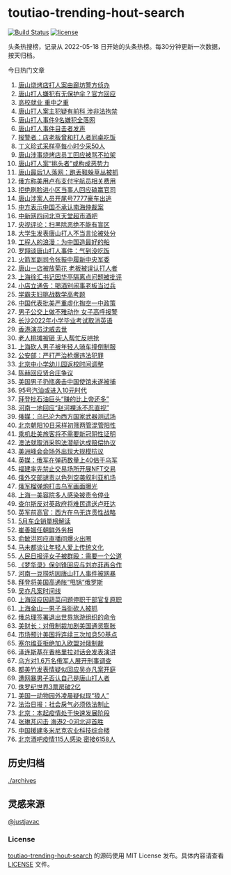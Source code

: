<!--
 * @Author: WangLiShuai
 * @Date: 2022-05-17 14:08:06
 * @LastEditTime: 2022-05-18 14:51:18
 * @FilePath: \hot-search\toutiao-trending-hout-search\README.md
 * @Description:
-->

# toutiao-trending-hout-search

[![Build Status](https://github.com/justjavac/weibo-trending-hot-search/workflows/ci/badge.svg?branch=master)](https://github.com/wlswang/toutiao-trending-hout-search/actions) [![license](https://img.shields.io/github/license/wlswang/toutiao-trending-hout-search)](https://github.com/wlswang/toutiao-trending-hout-search/blob/master/LICENSE)

头条热搜榜，记录从 2022-05-18 日开始的头条热榜。每30分钟更新一次数据，按天归档。

今日热门文章

<!-- BEGIN -->
  <!-- 最后更新时间 Sun Jun 12 2022 07:49:29 GMT+0800 (China Standard Time) -->
  1. [唐山烧烤店打人案由廊坊警方侦办](https://www.toutiao.com/amos_land_page/?category_name=topic_innerflow&event_type=hot_board&log_pb=%7B%22category_name%22%3A%22topic_innerflow%22%2C%22cluster_type%22%3A%222%22%2C%22enter_from%22%3A%22click_category%22%2C%22entrance_hotspot%22%3A%22outside%22%2C%22event_type%22%3A%22hot_board%22%2C%22hot_board_cluster_id%22%3A%227107595395898982413%22%2C%22hot_board_impr_id%22%3A%22202206120013590101310570741A996EFD%22%2C%22jump_page%22%3A%22hot_board_page%22%2C%22location%22%3A%22news_hot_card%22%2C%22page_location%22%3A%22hot_board_page%22%2C%22rank%22%3A%221%22%2C%22source%22%3A%22trending_tab%22%2C%22style_id%22%3A%2240132%22%2C%22title%22%3A%22%E5%94%90%E5%B1%B1%E7%83%A7%E7%83%A4%E5%BA%97%E6%89%93%E4%BA%BA%E6%A1%88%E7%94%B1%E5%BB%8A%E5%9D%8A%E8%AD%A6%E6%96%B9%E4%BE%A6%E5%8A%9E%22%7D&rank=1&style_id=40132&topic_id=7107595395898982413)
1. [唐山打人嫌犯有无保护伞？官方回应](https://www.toutiao.com/amos_land_page/?category_name=topic_innerflow&event_type=hot_board&log_pb=%7B%22category_name%22%3A%22topic_innerflow%22%2C%22cluster_type%22%3A%225%22%2C%22enter_from%22%3A%22click_category%22%2C%22entrance_hotspot%22%3A%22outside%22%2C%22event_type%22%3A%22hot_board%22%2C%22hot_board_cluster_id%22%3A%227107913748861423108%22%2C%22hot_board_impr_id%22%3A%22202206120013590101310570741A996EFD%22%2C%22jump_page%22%3A%22hot_board_page%22%2C%22location%22%3A%22news_hot_card%22%2C%22page_location%22%3A%22hot_board_page%22%2C%22rank%22%3A%224%22%2C%22source%22%3A%22trending_tab%22%2C%22style_id%22%3A%2240132%22%2C%22title%22%3A%22%E5%94%90%E5%B1%B1%E6%89%93%E4%BA%BA%E5%AB%8C%E7%8A%AF%E6%9C%89%E6%97%A0%E4%BF%9D%E6%8A%A4%E4%BC%9E%EF%BC%9F%E5%AE%98%E6%96%B9%E5%9B%9E%E5%BA%94%22%7D&rank=4&style_id=40132&topic_id=7107913748861423108)
1. [高校就业 重中之重](https://www.toutiao.com/amos_land_page/?category_name=topic_innerflow&event_type=hot_board&log_pb=%7B%22category_name%22%3A%22topic_innerflow%22%2C%22cluster_type%22%3A%222%22%2C%22enter_from%22%3A%22click_category%22%2C%22entrance_hotspot%22%3A%22outside%22%2C%22event_type%22%3A%22hot_board%22%2C%22hot_board_cluster_id%22%3A%227107582684167143462%22%2C%22hot_board_impr_id%22%3A%22202206120013590101310570741A996EFD%22%2C%22jump_page%22%3A%22hot_board_page%22%2C%22location%22%3A%22news_hot_card%22%2C%22page_location%22%3A%22hot_board_page%22%2C%22rank%22%3A%223%22%2C%22source%22%3A%22trending_tab%22%2C%22style_id%22%3A%2240132%22%2C%22title%22%3A%22%E9%AB%98%E6%A0%A1%E5%B0%B1%E4%B8%9A+%E9%87%8D%E4%B8%AD%E4%B9%8B%E9%87%8D%22%7D&rank=3&style_id=40132&topic_id=7107582684167143462)
1. [唐山打人案主犯疑有前科 涉非法拘禁](https://www.toutiao.com/amos_land_page/?category_name=topic_innerflow&event_type=hot_board&log_pb=%7B%22category_name%22%3A%22topic_innerflow%22%2C%22cluster_type%22%3A%225%22%2C%22enter_from%22%3A%22click_category%22%2C%22entrance_hotspot%22%3A%22outside%22%2C%22event_type%22%3A%22hot_board%22%2C%22hot_board_cluster_id%22%3A%227107937174141537796%22%2C%22hot_board_impr_id%22%3A%22202206120013590101310570741A996EFD%22%2C%22jump_page%22%3A%22hot_board_page%22%2C%22location%22%3A%22news_hot_card%22%2C%22page_location%22%3A%22hot_board_page%22%2C%22rank%22%3A%225%22%2C%22source%22%3A%22trending_tab%22%2C%22style_id%22%3A%2240132%22%2C%22title%22%3A%22%E5%94%90%E5%B1%B1%E6%89%93%E4%BA%BA%E6%A1%88%E4%B8%BB%E7%8A%AF%E7%96%91%E6%9C%89%E5%89%8D%E7%A7%91+%E6%B6%89%E9%9D%9E%E6%B3%95%E6%8B%98%E7%A6%81%22%7D&rank=5&style_id=40132&topic_id=7107937174141537796)
1. [唐山打人事件9名嫌犯全落网](https://www.toutiao.com/amos_land_page/?category_name=topic_innerflow&event_type=hot_board&log_pb=%7B%22category_name%22%3A%22topic_innerflow%22%2C%22cluster_type%22%3A%222%22%2C%22enter_from%22%3A%22click_category%22%2C%22entrance_hotspot%22%3A%22outside%22%2C%22event_type%22%3A%22hot_board%22%2C%22hot_board_cluster_id%22%3A%227107806229249916959%22%2C%22hot_board_impr_id%22%3A%22202206120013590101310570741A996EFD%22%2C%22jump_page%22%3A%22hot_board_page%22%2C%22location%22%3A%22news_hot_card%22%2C%22page_location%22%3A%22hot_board_page%22%2C%22rank%22%3A%222%22%2C%22source%22%3A%22trending_tab%22%2C%22style_id%22%3A%2240132%22%2C%22title%22%3A%22%E5%94%90%E5%B1%B1%E6%89%93%E4%BA%BA%E4%BA%8B%E4%BB%B69%E5%90%8D%E5%AB%8C%E7%8A%AF%E5%85%A8%E8%90%BD%E7%BD%91%22%7D&rank=2&style_id=40132&topic_id=7107806229249916959)
1. [唐山打人事件目击者发声](https://www.toutiao.com/amos_land_page/?category_name=topic_innerflow&event_type=hot_board&log_pb=%7B%22category_name%22%3A%22topic_innerflow%22%2C%22cluster_type%22%3A%225%22%2C%22enter_from%22%3A%22click_category%22%2C%22entrance_hotspot%22%3A%22outside%22%2C%22event_type%22%3A%22hot_board%22%2C%22hot_board_cluster_id%22%3A%227107863643810696735%22%2C%22hot_board_impr_id%22%3A%22202206120013590101310570741A996EFD%22%2C%22jump_page%22%3A%22hot_board_page%22%2C%22location%22%3A%22news_hot_card%22%2C%22page_location%22%3A%22hot_board_page%22%2C%22rank%22%3A%2210%22%2C%22source%22%3A%22trending_tab%22%2C%22style_id%22%3A%2240132%22%2C%22title%22%3A%22%E5%94%90%E5%B1%B1%E6%89%93%E4%BA%BA%E4%BA%8B%E4%BB%B6%E7%9B%AE%E5%87%BB%E8%80%85%E5%8F%91%E5%A3%B0%22%7D&rank=10&style_id=40132&topic_id=7107863643810696735)
1. [报警者：店老板曾和打人者同桌吃饭](https://www.toutiao.com/amos_land_page/?category_name=topic_innerflow&event_type=hot_board&log_pb=%7B%22category_name%22%3A%22topic_innerflow%22%2C%22cluster_type%22%3A%225%22%2C%22enter_from%22%3A%22click_category%22%2C%22entrance_hotspot%22%3A%22outside%22%2C%22event_type%22%3A%22hot_board%22%2C%22hot_board_cluster_id%22%3A%227107943842149568003%22%2C%22hot_board_impr_id%22%3A%22202206120013590101310570741A996EFD%22%2C%22jump_page%22%3A%22hot_board_page%22%2C%22location%22%3A%22news_hot_card%22%2C%22page_location%22%3A%22hot_board_page%22%2C%22rank%22%3A%229%22%2C%22source%22%3A%22trending_tab%22%2C%22style_id%22%3A%2240132%22%2C%22title%22%3A%22%E6%8A%A5%E8%AD%A6%E8%80%85%EF%BC%9A%E5%BA%97%E8%80%81%E6%9D%BF%E6%9B%BE%E5%92%8C%E6%89%93%E4%BA%BA%E8%80%85%E5%90%8C%E6%A1%8C%E5%90%83%E9%A5%AD%22%7D&rank=9&style_id=40132&topic_id=7107943842149568003)
1. [丁义珍式采样亭每小时少采50人](https://www.toutiao.com/amos_land_page/?category_name=topic_innerflow&event_type=hot_board&log_pb=%7B%22category_name%22%3A%22topic_innerflow%22%2C%22cluster_type%22%3A%221%22%2C%22enter_from%22%3A%22click_category%22%2C%22entrance_hotspot%22%3A%22outside%22%2C%22event_type%22%3A%22hot_board%22%2C%22hot_board_cluster_id%22%3A%227107818649691357224%22%2C%22hot_board_impr_id%22%3A%22202206120013590101310570741A996EFD%22%2C%22jump_page%22%3A%22hot_board_page%22%2C%22location%22%3A%22news_hot_card%22%2C%22page_location%22%3A%22hot_board_page%22%2C%22rank%22%3A%2229%22%2C%22source%22%3A%22trending_tab%22%2C%22style_id%22%3A%2240132%22%2C%22title%22%3A%22%E4%B8%81%E4%B9%89%E7%8F%8D%E5%BC%8F%E9%87%87%E6%A0%B7%E4%BA%AD%E6%AF%8F%E5%B0%8F%E6%97%B6%E5%B0%91%E9%87%8750%E4%BA%BA%22%7D&rank=29&style_id=40132&topic_id=7107818649691357224)
1. [唐山涉事烧烤店员工回应被骂不拉架](https://www.toutiao.com/amos_land_page/?category_name=topic_innerflow&event_type=hot_board&log_pb=%7B%22category_name%22%3A%22topic_innerflow%22%2C%22cluster_type%22%3A%222%22%2C%22enter_from%22%3A%22click_category%22%2C%22entrance_hotspot%22%3A%22outside%22%2C%22event_type%22%3A%22hot_board%22%2C%22hot_board_cluster_id%22%3A%227107575367346913317%22%2C%22hot_board_impr_id%22%3A%22202206120013590101310570741A996EFD%22%2C%22jump_page%22%3A%22hot_board_page%22%2C%22location%22%3A%22news_hot_card%22%2C%22page_location%22%3A%22hot_board_page%22%2C%22rank%22%3A%2211%22%2C%22source%22%3A%22trending_tab%22%2C%22style_id%22%3A%2240132%22%2C%22title%22%3A%22%E5%94%90%E5%B1%B1%E6%B6%89%E4%BA%8B%E7%83%A7%E7%83%A4%E5%BA%97%E5%91%98%E5%B7%A5%E5%9B%9E%E5%BA%94%E8%A2%AB%E9%AA%82%E4%B8%8D%E6%8B%89%E6%9E%B6%22%7D&rank=11&style_id=40132&topic_id=7107575367346913317)
1. [唐山打人案“挑头者”或构成恶势力](https://www.toutiao.com/amos_land_page/?category_name=topic_innerflow&event_type=hot_board&log_pb=%7B%22category_name%22%3A%22topic_innerflow%22%2C%22cluster_type%22%3A%221%22%2C%22enter_from%22%3A%22click_category%22%2C%22entrance_hotspot%22%3A%22outside%22%2C%22event_type%22%3A%22hot_board%22%2C%22hot_board_cluster_id%22%3A%227107746967702224932%22%2C%22hot_board_impr_id%22%3A%22202206120013590101310570741A996EFD%22%2C%22jump_page%22%3A%22hot_board_page%22%2C%22location%22%3A%22news_hot_card%22%2C%22page_location%22%3A%22hot_board_page%22%2C%22rank%22%3A%226%22%2C%22source%22%3A%22trending_tab%22%2C%22style_id%22%3A%2240132%22%2C%22title%22%3A%22%E5%94%90%E5%B1%B1%E6%89%93%E4%BA%BA%E6%A1%88%E2%80%9C%E6%8C%91%E5%A4%B4%E8%80%85%E2%80%9D%E6%88%96%E6%9E%84%E6%88%90%E6%81%B6%E5%8A%BF%E5%8A%9B%22%7D&rank=6&style_id=40132&topic_id=7107746967702224932)
1. [唐山最后1人落网：跑丢鞋躲草丛被抓](https://www.toutiao.com/amos_land_page/?category_name=topic_innerflow&event_type=hot_board&log_pb=%7B%22category_name%22%3A%22topic_innerflow%22%2C%22cluster_type%22%3A%225%22%2C%22enter_from%22%3A%22click_category%22%2C%22entrance_hotspot%22%3A%22outside%22%2C%22event_type%22%3A%22hot_board%22%2C%22hot_board_cluster_id%22%3A%227107838413503467046%22%2C%22hot_board_impr_id%22%3A%22202206120013590101310570741A996EFD%22%2C%22jump_page%22%3A%22hot_board_page%22%2C%22location%22%3A%22news_hot_card%22%2C%22page_location%22%3A%22hot_board_page%22%2C%22rank%22%3A%227%22%2C%22source%22%3A%22trending_tab%22%2C%22style_id%22%3A%2240132%22%2C%22title%22%3A%22%E5%94%90%E5%B1%B1%E6%9C%80%E5%90%8E1%E4%BA%BA%E8%90%BD%E7%BD%91%EF%BC%9A%E8%B7%91%E4%B8%A2%E9%9E%8B%E8%BA%B2%E8%8D%89%E4%B8%9B%E8%A2%AB%E6%8A%93%22%7D&rank=7&style_id=40132&topic_id=7107838413503467046)
1. [俄方称美用卢布支付宇航员相关费用](https://www.toutiao.com/amos_land_page/?category_name=topic_innerflow&event_type=hot_board&log_pb=%7B%22category_name%22%3A%22topic_innerflow%22%2C%22cluster_type%22%3A%226%22%2C%22enter_from%22%3A%22click_category%22%2C%22entrance_hotspot%22%3A%22outside%22%2C%22event_type%22%3A%22hot_board%22%2C%22hot_board_cluster_id%22%3A%227107913292001050658%22%2C%22hot_board_impr_id%22%3A%22202206120013590101310570741A996EFD%22%2C%22jump_page%22%3A%22hot_board_page%22%2C%22location%22%3A%22news_hot_card%22%2C%22page_location%22%3A%22hot_board_page%22%2C%22rank%22%3A%2227%22%2C%22source%22%3A%22trending_tab%22%2C%22style_id%22%3A%2240132%22%2C%22title%22%3A%22%E4%BF%84%E6%96%B9%E7%A7%B0%E7%BE%8E%E7%94%A8%E5%8D%A2%E5%B8%83%E6%94%AF%E4%BB%98%E5%AE%87%E8%88%AA%E5%91%98%E7%9B%B8%E5%85%B3%E8%B4%B9%E7%94%A8%22%7D&rank=27&style_id=40132&topic_id=7107913292001050658)
1. [拒绝刷脸进小区当事人回应磕赢官司](https://www.toutiao.com/amos_land_page/?category_name=topic_innerflow&event_type=hot_board&log_pb=%7B%22category_name%22%3A%22topic_innerflow%22%2C%22cluster_type%22%3A%221%22%2C%22enter_from%22%3A%22click_category%22%2C%22entrance_hotspot%22%3A%22outside%22%2C%22event_type%22%3A%22hot_board%22%2C%22hot_board_cluster_id%22%3A%227107161416993341475%22%2C%22hot_board_impr_id%22%3A%22202206120013590101310570741A996EFD%22%2C%22jump_page%22%3A%22hot_board_page%22%2C%22location%22%3A%22news_hot_card%22%2C%22page_location%22%3A%22hot_board_page%22%2C%22rank%22%3A%2223%22%2C%22source%22%3A%22trending_tab%22%2C%22style_id%22%3A%2240132%22%2C%22title%22%3A%22%E6%8B%92%E7%BB%9D%E5%88%B7%E8%84%B8%E8%BF%9B%E5%B0%8F%E5%8C%BA%E5%BD%93%E4%BA%8B%E4%BA%BA%E5%9B%9E%E5%BA%94%E7%A3%95%E8%B5%A2%E5%AE%98%E5%8F%B8%22%7D&rank=23&style_id=40132&topic_id=7107161416993341475)
1. [唐山涉案人员开尾号7777豪车出逃](https://www.toutiao.com/amos_land_page/?category_name=topic_innerflow&event_type=hot_board&log_pb=%7B%22category_name%22%3A%22topic_innerflow%22%2C%22cluster_type%22%3A%222%22%2C%22enter_from%22%3A%22click_category%22%2C%22entrance_hotspot%22%3A%22outside%22%2C%22event_type%22%3A%22hot_board%22%2C%22hot_board_cluster_id%22%3A%227107751074890530848%22%2C%22hot_board_impr_id%22%3A%22202206120013590101310570741A996EFD%22%2C%22jump_page%22%3A%22hot_board_page%22%2C%22location%22%3A%22news_hot_card%22%2C%22page_location%22%3A%22hot_board_page%22%2C%22rank%22%3A%2214%22%2C%22source%22%3A%22trending_tab%22%2C%22style_id%22%3A%2240132%22%2C%22title%22%3A%22%E5%94%90%E5%B1%B1%E6%B6%89%E6%A1%88%E4%BA%BA%E5%91%98%E5%BC%80%E5%B0%BE%E5%8F%B77777%E8%B1%AA%E8%BD%A6%E5%87%BA%E9%80%83%22%7D&rank=14&style_id=40132&topic_id=7107751074890530848)
1. [中方表示中国不承认南海仲裁案](https://www.toutiao.com/amos_land_page/?category_name=topic_innerflow&event_type=hot_board&log_pb=%7B%22category_name%22%3A%22topic_innerflow%22%2C%22cluster_type%22%3A%220%22%2C%22enter_from%22%3A%22click_category%22%2C%22entrance_hotspot%22%3A%22outside%22%2C%22event_type%22%3A%22hot_board%22%2C%22hot_board_cluster_id%22%3A%227107800525222969381%22%2C%22hot_board_impr_id%22%3A%22202206120013590101310570741A996EFD%22%2C%22jump_page%22%3A%22hot_board_page%22%2C%22location%22%3A%22news_hot_card%22%2C%22page_location%22%3A%22hot_board_page%22%2C%22rank%22%3A%2216%22%2C%22source%22%3A%22trending_tab%22%2C%22style_id%22%3A%2240132%22%2C%22title%22%3A%22%E4%B8%AD%E6%96%B9%E8%A1%A8%E7%A4%BA%E4%B8%AD%E5%9B%BD%E4%B8%8D%E6%89%BF%E8%AE%A4%E5%8D%97%E6%B5%B7%E4%BB%B2%E8%A3%81%E6%A1%88%22%7D&rank=16&style_id=40132&topic_id=7107800525222969381)
1. [中新网四问北京天堂超市酒吧](https://www.toutiao.com/amos_land_page/?category_name=topic_innerflow&event_type=hot_board&log_pb=%7B%22category_name%22%3A%22topic_innerflow%22%2C%22cluster_type%22%3A%2210%22%2C%22enter_from%22%3A%22click_category%22%2C%22entrance_hotspot%22%3A%22outside%22%2C%22event_type%22%3A%22hot_board%22%2C%22hot_board_cluster_id%22%3A%227107922547793989152%22%2C%22hot_board_impr_id%22%3A%22202206120013590101310570741A996EFD%22%2C%22jump_page%22%3A%22hot_board_page%22%2C%22location%22%3A%22news_hot_card%22%2C%22page_location%22%3A%22hot_board_page%22%2C%22rank%22%3A%2231%22%2C%22source%22%3A%22trending_tab%22%2C%22style_id%22%3A%2240132%22%2C%22title%22%3A%22%E4%B8%AD%E6%96%B0%E7%BD%91%E5%9B%9B%E9%97%AE%E5%8C%97%E4%BA%AC%E5%A4%A9%E5%A0%82%E8%B6%85%E5%B8%82%E9%85%92%E5%90%A7%22%7D&rank=31&style_id=40132&topic_id=7107922547793989152)
1. [央视评论：扫黑除恶绝不能有盲区](https://www.toutiao.com/amos_land_page/?category_name=topic_innerflow&event_type=hot_board&log_pb=%7B%22category_name%22%3A%22topic_innerflow%22%2C%22cluster_type%22%3A%228%22%2C%22enter_from%22%3A%22click_category%22%2C%22entrance_hotspot%22%3A%22outside%22%2C%22event_type%22%3A%22hot_board%22%2C%22hot_board_cluster_id%22%3A%227107675349017690144%22%2C%22hot_board_impr_id%22%3A%22202206120013590101310570741A996EFD%22%2C%22jump_page%22%3A%22hot_board_page%22%2C%22location%22%3A%22news_hot_card%22%2C%22page_location%22%3A%22hot_board_page%22%2C%22rank%22%3A%2213%22%2C%22source%22%3A%22trending_tab%22%2C%22style_id%22%3A%2240132%22%2C%22title%22%3A%22%E5%A4%AE%E8%A7%86%E8%AF%84%E8%AE%BA%EF%BC%9A%E6%89%AB%E9%BB%91%E9%99%A4%E6%81%B6%E7%BB%9D%E4%B8%8D%E8%83%BD%E6%9C%89%E7%9B%B2%E5%8C%BA%22%7D&rank=13&style_id=40132&topic_id=7107675349017690144)
1. [大学生发表唐山打人不当言论被处分](https://www.toutiao.com/amos_land_page/?category_name=topic_innerflow&event_type=hot_board&log_pb=%7B%22category_name%22%3A%22topic_innerflow%22%2C%22cluster_type%22%3A%225%22%2C%22enter_from%22%3A%22click_category%22%2C%22entrance_hotspot%22%3A%22outside%22%2C%22event_type%22%3A%22hot_board%22%2C%22hot_board_cluster_id%22%3A%227107916798128819723%22%2C%22hot_board_impr_id%22%3A%22202206120013590101310570741A996EFD%22%2C%22jump_page%22%3A%22hot_board_page%22%2C%22location%22%3A%22news_hot_card%22%2C%22page_location%22%3A%22hot_board_page%22%2C%22rank%22%3A%2218%22%2C%22source%22%3A%22trending_tab%22%2C%22style_id%22%3A%2240132%22%2C%22title%22%3A%22%E5%A4%A7%E5%AD%A6%E7%94%9F%E5%8F%91%E8%A1%A8%E5%94%90%E5%B1%B1%E6%89%93%E4%BA%BA%E4%B8%8D%E5%BD%93%E8%A8%80%E8%AE%BA%E8%A2%AB%E5%A4%84%E5%88%86%22%7D&rank=18&style_id=40132&topic_id=7107916798128819723)
1. [工程人的浪漫：为中国造最好的船](https://www.toutiao.com/amos_land_page/?category_name=topic_innerflow&event_type=hot_board&log_pb=%7B%22category_name%22%3A%22topic_innerflow%22%2C%22cluster_type%22%3A%221%22%2C%22enter_from%22%3A%22click_category%22%2C%22entrance_hotspot%22%3A%22outside%22%2C%22event_type%22%3A%22hot_board%22%2C%22hot_board_cluster_id%22%3A%227107464654430945283%22%2C%22hot_board_impr_id%22%3A%22202206120013590101310570741A996EFD%22%2C%22jump_page%22%3A%22hot_board_page%22%2C%22location%22%3A%22news_hot_card%22%2C%22page_location%22%3A%22hot_board_page%22%2C%22rank%22%3A%2233%22%2C%22source%22%3A%22trending_tab%22%2C%22style_id%22%3A%2240132%22%2C%22title%22%3A%22%E5%B7%A5%E7%A8%8B%E4%BA%BA%E7%9A%84%E6%B5%AA%E6%BC%AB%EF%BC%9A%E4%B8%BA%E4%B8%AD%E5%9B%BD%E9%80%A0%E6%9C%80%E5%A5%BD%E7%9A%84%E8%88%B9%22%7D&rank=33&style_id=40132&topic_id=7107464654430945283)
1. [罗翔谈唐山打人事件：气到没吃饭](https://www.toutiao.com/amos_land_page/?category_name=topic_innerflow&event_type=hot_board&log_pb=%7B%22category_name%22%3A%22topic_innerflow%22%2C%22cluster_type%22%3A%222%22%2C%22enter_from%22%3A%22click_category%22%2C%22entrance_hotspot%22%3A%22outside%22%2C%22event_type%22%3A%22hot_board%22%2C%22hot_board_cluster_id%22%3A%227107857051241414663%22%2C%22hot_board_impr_id%22%3A%22202206120013590101310570741A996EFD%22%2C%22jump_page%22%3A%22hot_board_page%22%2C%22location%22%3A%22news_hot_card%22%2C%22page_location%22%3A%22hot_board_page%22%2C%22rank%22%3A%2215%22%2C%22source%22%3A%22trending_tab%22%2C%22style_id%22%3A%2240132%22%2C%22title%22%3A%22%E7%BD%97%E7%BF%94%E8%B0%88%E5%94%90%E5%B1%B1%E6%89%93%E4%BA%BA%E4%BA%8B%E4%BB%B6%EF%BC%9A%E6%B0%94%E5%88%B0%E6%B2%A1%E5%90%83%E9%A5%AD%22%7D&rank=15&style_id=40132&topic_id=7107857051241414663)
1. [火箭军副司令张振中履新中央军委](https://www.toutiao.com/amos_land_page/?category_name=topic_innerflow&event_type=hot_board&log_pb=%7B%22category_name%22%3A%22topic_innerflow%22%2C%22cluster_type%22%3A%227%22%2C%22enter_from%22%3A%22click_category%22%2C%22entrance_hotspot%22%3A%22outside%22%2C%22event_type%22%3A%22hot_board%22%2C%22hot_board_cluster_id%22%3A%227107552050807832612%22%2C%22hot_board_impr_id%22%3A%22202206120013590101310570741A996EFD%22%2C%22jump_page%22%3A%22hot_board_page%22%2C%22location%22%3A%22news_hot_card%22%2C%22page_location%22%3A%22hot_board_page%22%2C%22rank%22%3A%2224%22%2C%22source%22%3A%22trending_tab%22%2C%22style_id%22%3A%2240132%22%2C%22title%22%3A%22%E7%81%AB%E7%AE%AD%E5%86%9B%E5%89%AF%E5%8F%B8%E4%BB%A4%E5%BC%A0%E6%8C%AF%E4%B8%AD%E5%B1%A5%E6%96%B0%E4%B8%AD%E5%A4%AE%E5%86%9B%E5%A7%94%22%7D&rank=24&style_id=40132&topic_id=7107552050807832612)
1. [唐山一店被放菊花 老板被误认打人者](https://www.toutiao.com/amos_land_page/?category_name=topic_innerflow&event_type=hot_board&log_pb=%7B%22category_name%22%3A%22topic_innerflow%22%2C%22cluster_type%22%3A%228%22%2C%22enter_from%22%3A%22click_category%22%2C%22entrance_hotspot%22%3A%22outside%22%2C%22event_type%22%3A%22hot_board%22%2C%22hot_board_cluster_id%22%3A%227107888573076439044%22%2C%22hot_board_impr_id%22%3A%22202206120013590101310570741A996EFD%22%2C%22jump_page%22%3A%22hot_board_page%22%2C%22location%22%3A%22news_hot_card%22%2C%22page_location%22%3A%22hot_board_page%22%2C%22rank%22%3A%2222%22%2C%22source%22%3A%22trending_tab%22%2C%22style_id%22%3A%2240132%22%2C%22title%22%3A%22%E5%94%90%E5%B1%B1%E4%B8%80%E5%BA%97%E8%A2%AB%E6%94%BE%E8%8F%8A%E8%8A%B1+%E8%80%81%E6%9D%BF%E8%A2%AB%E8%AF%AF%E8%AE%A4%E6%89%93%E4%BA%BA%E8%80%85%22%7D&rank=22&style_id=40132&topic_id=7107888573076439044)
1. [上海徐汇书记因华亭隔离点问题被批评](https://www.toutiao.com/amos_land_page/?category_name=topic_innerflow&event_type=hot_board&log_pb=%7B%22category_name%22%3A%22topic_innerflow%22%2C%22cluster_type%22%3A%222%22%2C%22enter_from%22%3A%22click_category%22%2C%22entrance_hotspot%22%3A%22outside%22%2C%22event_type%22%3A%22hot_board%22%2C%22hot_board_cluster_id%22%3A%227107920901332533260%22%2C%22hot_board_impr_id%22%3A%22202206120013590101310570741A996EFD%22%2C%22jump_page%22%3A%22hot_board_page%22%2C%22location%22%3A%22news_hot_card%22%2C%22page_location%22%3A%22hot_board_page%22%2C%22rank%22%3A%2228%22%2C%22source%22%3A%22trending_tab%22%2C%22style_id%22%3A%2240132%22%2C%22title%22%3A%22%E4%B8%8A%E6%B5%B7%E5%BE%90%E6%B1%87%E4%B9%A6%E8%AE%B0%E5%9B%A0%E5%8D%8E%E4%BA%AD%E9%9A%94%E7%A6%BB%E7%82%B9%E9%97%AE%E9%A2%98%E8%A2%AB%E6%89%B9%E8%AF%84%22%7D&rank=28&style_id=40132&topic_id=7107920901332533260)
1. [小店立通告：喝酒别闹事老板当过兵](https://www.toutiao.com/amos_land_page/?category_name=topic_innerflow&event_type=hot_board&log_pb=%7B%22category_name%22%3A%22topic_innerflow%22%2C%22cluster_type%22%3A%220%22%2C%22enter_from%22%3A%22click_category%22%2C%22entrance_hotspot%22%3A%22outside%22%2C%22event_type%22%3A%22hot_board%22%2C%22hot_board_cluster_id%22%3A%227107889857514438692%22%2C%22hot_board_impr_id%22%3A%22202206120013590101310570741A996EFD%22%2C%22jump_page%22%3A%22hot_board_page%22%2C%22location%22%3A%22news_hot_card%22%2C%22page_location%22%3A%22hot_board_page%22%2C%22rank%22%3A%2236%22%2C%22source%22%3A%22trending_tab%22%2C%22style_id%22%3A%2240132%22%2C%22title%22%3A%22%E5%B0%8F%E5%BA%97%E7%AB%8B%E9%80%9A%E5%91%8A%EF%BC%9A%E5%96%9D%E9%85%92%E5%88%AB%E9%97%B9%E4%BA%8B%E8%80%81%E6%9D%BF%E5%BD%93%E8%BF%87%E5%85%B5%22%7D&rank=36&style_id=40132&topic_id=7107889857514438692)
1. [学霸夫妇挑战数学高考题](https://www.toutiao.com/amos_land_page/?category_name=topic_innerflow&event_type=hot_board&log_pb=%7B%22category_name%22%3A%22topic_innerflow%22%2C%22cluster_type%22%3A%229%22%2C%22enter_from%22%3A%22click_category%22%2C%22entrance_hotspot%22%3A%22outside%22%2C%22event_type%22%3A%22hot_board%22%2C%22hot_board_cluster_id%22%3A%227107612822263037990%22%2C%22hot_board_impr_id%22%3A%22202206120013590101310570741A996EFD%22%2C%22jump_page%22%3A%22hot_board_page%22%2C%22location%22%3A%22news_hot_card%22%2C%22page_location%22%3A%22hot_board_page%22%2C%22rank%22%3A%2225%22%2C%22source%22%3A%22trending_tab%22%2C%22style_id%22%3A%2240132%22%2C%22title%22%3A%22%E5%AD%A6%E9%9C%B8%E5%A4%AB%E5%A6%87%E6%8C%91%E6%88%98%E6%95%B0%E5%AD%A6%E9%AB%98%E8%80%83%E9%A2%98%22%7D&rank=25&style_id=40132&topic_id=7107612822263037990)
1. [中国代表批美严重虚化掏空一中政策](https://www.toutiao.com/amos_land_page/?category_name=topic_innerflow&event_type=hot_board&log_pb=%7B%22category_name%22%3A%22topic_innerflow%22%2C%22cluster_type%22%3A%226%22%2C%22enter_from%22%3A%22click_category%22%2C%22entrance_hotspot%22%3A%22outside%22%2C%22event_type%22%3A%22hot_board%22%2C%22hot_board_cluster_id%22%3A%227107870474339614731%22%2C%22hot_board_impr_id%22%3A%222022061207372201013305415118A39AE0%22%2C%22jump_page%22%3A%22hot_board_page%22%2C%22location%22%3A%22news_hot_card%22%2C%22page_location%22%3A%22hot_board_page%22%2C%22rank%22%3A%2227%22%2C%22source%22%3A%22trending_tab%22%2C%22style_id%22%3A%2240132%22%2C%22title%22%3A%22%E4%B8%AD%E5%9B%BD%E4%BB%A3%E8%A1%A8%E6%89%B9%E7%BE%8E%E4%B8%A5%E9%87%8D%E8%99%9A%E5%8C%96%E6%8E%8F%E7%A9%BA%E4%B8%80%E4%B8%AD%E6%94%BF%E7%AD%96%22%7D&rank=27&style_id=40132&topic_id=7107870474339614731)
1. [男子公交上做不雅动作 女子高呼报警](https://www.toutiao.com/amos_land_page/?category_name=topic_innerflow&event_type=hot_board&log_pb=%7B%22category_name%22%3A%22topic_innerflow%22%2C%22cluster_type%22%3A%220%22%2C%22enter_from%22%3A%22click_category%22%2C%22entrance_hotspot%22%3A%22outside%22%2C%22event_type%22%3A%22hot_board%22%2C%22hot_board_cluster_id%22%3A%227107822251302453284%22%2C%22hot_board_impr_id%22%3A%22202206120013590101310570741A996EFD%22%2C%22jump_page%22%3A%22hot_board_page%22%2C%22location%22%3A%22news_hot_card%22%2C%22page_location%22%3A%22hot_board_page%22%2C%22rank%22%3A%2242%22%2C%22source%22%3A%22trending_tab%22%2C%22style_id%22%3A%2240132%22%2C%22title%22%3A%22%E7%94%B7%E5%AD%90%E5%85%AC%E4%BA%A4%E4%B8%8A%E5%81%9A%E4%B8%8D%E9%9B%85%E5%8A%A8%E4%BD%9C+%E5%A5%B3%E5%AD%90%E9%AB%98%E5%91%BC%E6%8A%A5%E8%AD%A6%22%7D&rank=42&style_id=40132&topic_id=7107822251302453284)
1. [长沙2022年小学毕业考试取消英语](https://www.toutiao.com/amos_land_page/?category_name=topic_innerflow&event_type=hot_board&log_pb=%7B%22category_name%22%3A%22topic_innerflow%22%2C%22cluster_type%22%3A%226%22%2C%22enter_from%22%3A%22click_category%22%2C%22entrance_hotspot%22%3A%22outside%22%2C%22event_type%22%3A%22hot_board%22%2C%22hot_board_cluster_id%22%3A%227107604897733820456%22%2C%22hot_board_impr_id%22%3A%22202206120013590101310570741A996EFD%22%2C%22jump_page%22%3A%22hot_board_page%22%2C%22location%22%3A%22news_hot_card%22%2C%22page_location%22%3A%22hot_board_page%22%2C%22rank%22%3A%2243%22%2C%22source%22%3A%22trending_tab%22%2C%22style_id%22%3A%2240132%22%2C%22title%22%3A%22%E9%95%BF%E6%B2%992022%E5%B9%B4%E5%B0%8F%E5%AD%A6%E6%AF%95%E4%B8%9A%E8%80%83%E8%AF%95%E5%8F%96%E6%B6%88%E8%8B%B1%E8%AF%AD%22%7D&rank=43&style_id=40132&topic_id=7107604897733820456)
1. [香港演员沈威去世](https://www.toutiao.com/amos_land_page/?category_name=topic_innerflow&event_type=hot_board&log_pb=%7B%22category_name%22%3A%22topic_innerflow%22%2C%22cluster_type%22%3A%228%22%2C%22enter_from%22%3A%22click_category%22%2C%22entrance_hotspot%22%3A%22outside%22%2C%22event_type%22%3A%22hot_board%22%2C%22hot_board_cluster_id%22%3A%227107845000745975840%22%2C%22hot_board_impr_id%22%3A%22202206120013590101310570741A996EFD%22%2C%22jump_page%22%3A%22hot_board_page%22%2C%22location%22%3A%22news_hot_card%22%2C%22page_location%22%3A%22hot_board_page%22%2C%22rank%22%3A%2237%22%2C%22source%22%3A%22trending_tab%22%2C%22style_id%22%3A%2240132%22%2C%22title%22%3A%22%E9%A6%99%E6%B8%AF%E6%BC%94%E5%91%98%E6%B2%88%E5%A8%81%E5%8E%BB%E4%B8%96%22%7D&rank=37&style_id=40132&topic_id=7107845000745975840)
1. [老人桃摊被砸 无人帮忙反哄抢](https://www.toutiao.com/amos_land_page/?category_name=topic_innerflow&event_type=hot_board&log_pb=%7B%22category_name%22%3A%22topic_innerflow%22%2C%22cluster_type%22%3A%222%22%2C%22enter_from%22%3A%22click_category%22%2C%22entrance_hotspot%22%3A%22outside%22%2C%22event_type%22%3A%22hot_board%22%2C%22hot_board_cluster_id%22%3A%227107441171772735525%22%2C%22hot_board_impr_id%22%3A%22202206120519580101400681440FAE5CA1%22%2C%22jump_page%22%3A%22hot_board_page%22%2C%22location%22%3A%22news_hot_card%22%2C%22page_location%22%3A%22hot_board_page%22%2C%22rank%22%3A%2220%22%2C%22source%22%3A%22trending_tab%22%2C%22style_id%22%3A%2240132%22%2C%22title%22%3A%22%E8%80%81%E4%BA%BA%E6%A1%83%E6%91%8A%E8%A2%AB%E7%A0%B8+%E6%97%A0%E4%BA%BA%E5%B8%AE%E5%BF%99%E5%8F%8D%E5%93%84%E6%8A%A2%22%7D&rank=20&style_id=40132&topic_id=7107441171772735525)
1. [上海砍人男子被年轻人骑车撞倒制服](https://www.toutiao.com/amos_land_page/?category_name=topic_innerflow&event_type=hot_board&log_pb=%7B%22category_name%22%3A%22topic_innerflow%22%2C%22cluster_type%22%3A%225%22%2C%22enter_from%22%3A%22click_category%22%2C%22entrance_hotspot%22%3A%22outside%22%2C%22event_type%22%3A%22hot_board%22%2C%22hot_board_cluster_id%22%3A%227107912295358926350%22%2C%22hot_board_impr_id%22%3A%22202206120013590101310570741A996EFD%22%2C%22jump_page%22%3A%22hot_board_page%22%2C%22location%22%3A%22news_hot_card%22%2C%22page_location%22%3A%22hot_board_page%22%2C%22rank%22%3A%2232%22%2C%22source%22%3A%22trending_tab%22%2C%22style_id%22%3A%2240132%22%2C%22title%22%3A%22%E4%B8%8A%E6%B5%B7%E7%A0%8D%E4%BA%BA%E7%94%B7%E5%AD%90%E8%A2%AB%E5%B9%B4%E8%BD%BB%E4%BA%BA%E9%AA%91%E8%BD%A6%E6%92%9E%E5%80%92%E5%88%B6%E6%9C%8D%22%7D&rank=32&style_id=40132&topic_id=7107912295358926350)
1. [公安部：严打严治枪爆违法犯罪](https://www.toutiao.com/amos_land_page/?category_name=topic_innerflow&event_type=hot_board&log_pb=%7B%22category_name%22%3A%22topic_innerflow%22%2C%22cluster_type%22%3A%220%22%2C%22enter_from%22%3A%22click_category%22%2C%22entrance_hotspot%22%3A%22outside%22%2C%22event_type%22%3A%22hot_board%22%2C%22hot_board_cluster_id%22%3A%227107585118243389454%22%2C%22hot_board_impr_id%22%3A%22202206120013590101310570741A996EFD%22%2C%22jump_page%22%3A%22hot_board_page%22%2C%22location%22%3A%22news_hot_card%22%2C%22page_location%22%3A%22hot_board_page%22%2C%22rank%22%3A%2235%22%2C%22source%22%3A%22trending_tab%22%2C%22style_id%22%3A%2240132%22%2C%22title%22%3A%22%E5%85%AC%E5%AE%89%E9%83%A8%EF%BC%9A%E4%B8%A5%E6%89%93%E4%B8%A5%E6%B2%BB%E6%9E%AA%E7%88%86%E8%BF%9D%E6%B3%95%E7%8A%AF%E7%BD%AA%22%7D&rank=35&style_id=40132&topic_id=7107585118243389454)
1. [北京中小学幼儿园返校时间调整](https://www.toutiao.com/amos_land_page/?category_name=topic_innerflow&event_type=hot_board&log_pb=%7B%22category_name%22%3A%22topic_innerflow%22%2C%22cluster_type%22%3A%224%22%2C%22enter_from%22%3A%22click_category%22%2C%22entrance_hotspot%22%3A%22outside%22%2C%22event_type%22%3A%22hot_board%22%2C%22hot_board_cluster_id%22%3A%227107908911184740382%22%2C%22hot_board_impr_id%22%3A%222022061204190601013012408408ADC9C7%22%2C%22jump_page%22%3A%22hot_board_page%22%2C%22location%22%3A%22news_hot_card%22%2C%22page_location%22%3A%22hot_board_page%22%2C%22rank%22%3A%2247%22%2C%22source%22%3A%22trending_tab%22%2C%22style_id%22%3A%2240132%22%2C%22title%22%3A%22%E5%8C%97%E4%BA%AC%E4%B8%AD%E5%B0%8F%E5%AD%A6%E5%B9%BC%E5%84%BF%E5%9B%AD%E8%BF%94%E6%A0%A1%E6%97%B6%E9%97%B4%E8%B0%83%E6%95%B4%22%7D&rank=47&style_id=40132&topic_id=7107908911184740382)
1. [陈赫回应贤合庄争议](https://www.toutiao.com/amos_land_page/?category_name=topic_innerflow&event_type=hot_board&log_pb=%7B%22category_name%22%3A%22topic_innerflow%22%2C%22cluster_type%22%3A%222%22%2C%22enter_from%22%3A%22click_category%22%2C%22entrance_hotspot%22%3A%22outside%22%2C%22event_type%22%3A%22hot_board%22%2C%22hot_board_cluster_id%22%3A%227107820568761597963%22%2C%22hot_board_impr_id%22%3A%22202206120013590101310570741A996EFD%22%2C%22jump_page%22%3A%22hot_board_page%22%2C%22location%22%3A%22news_hot_card%22%2C%22page_location%22%3A%22hot_board_page%22%2C%22rank%22%3A%2247%22%2C%22source%22%3A%22trending_tab%22%2C%22style_id%22%3A%2240132%22%2C%22title%22%3A%22%E9%99%88%E8%B5%AB%E5%9B%9E%E5%BA%94%E8%B4%A4%E5%90%88%E5%BA%84%E4%BA%89%E8%AE%AE%22%7D&rank=47&style_id=40132&topic_id=7107820568761597963)
1. [美国男子扔瓶袭击中国使馆未遂被捕](https://www.toutiao.com/amos_land_page/?category_name=topic_innerflow&event_type=hot_board&log_pb=%7B%22category_name%22%3A%22topic_innerflow%22%2C%22cluster_type%22%3A%226%22%2C%22enter_from%22%3A%22click_category%22%2C%22entrance_hotspot%22%3A%22outside%22%2C%22event_type%22%3A%22hot_board%22%2C%22hot_board_cluster_id%22%3A%227107861930345234473%22%2C%22hot_board_impr_id%22%3A%22202206120013590101310570741A996EFD%22%2C%22jump_page%22%3A%22hot_board_page%22%2C%22location%22%3A%22news_hot_card%22%2C%22page_location%22%3A%22hot_board_page%22%2C%22rank%22%3A%2244%22%2C%22source%22%3A%22trending_tab%22%2C%22style_id%22%3A%2240132%22%2C%22title%22%3A%22%E7%BE%8E%E5%9B%BD%E7%94%B7%E5%AD%90%E6%89%94%E7%93%B6%E8%A2%AD%E5%87%BB%E4%B8%AD%E5%9B%BD%E4%BD%BF%E9%A6%86%E6%9C%AA%E9%81%82%E8%A2%AB%E6%8D%95%22%7D&rank=44&style_id=40132&topic_id=7107861930345234473)
1. [95号汽油或进入10元时代](https://www.toutiao.com/amos_land_page/?category_name=topic_innerflow&event_type=hot_board&log_pb=%7B%22category_name%22%3A%22topic_innerflow%22%2C%22cluster_type%22%3A%226%22%2C%22enter_from%22%3A%22click_category%22%2C%22entrance_hotspot%22%3A%22outside%22%2C%22event_type%22%3A%22hot_board%22%2C%22hot_board_cluster_id%22%3A%227107777299587530759%22%2C%22hot_board_impr_id%22%3A%22202206120013590101310570741A996EFD%22%2C%22jump_page%22%3A%22hot_board_page%22%2C%22location%22%3A%22news_hot_card%22%2C%22page_location%22%3A%22hot_board_page%22%2C%22rank%22%3A%2248%22%2C%22source%22%3A%22trending_tab%22%2C%22style_id%22%3A%2240132%22%2C%22title%22%3A%2295%E5%8F%B7%E6%B1%BD%E6%B2%B9%E6%88%96%E8%BF%9B%E5%85%A510%E5%85%83%E6%97%B6%E4%BB%A3%22%7D&rank=48&style_id=40132&topic_id=7107777299587530759)
1. [拜登批石油巨头“赚的比上帝还多”](https://www.toutiao.com/amos_land_page/?category_name=topic_innerflow&event_type=hot_board&log_pb=%7B%22category_name%22%3A%22topic_innerflow%22%2C%22cluster_type%22%3A%226%22%2C%22enter_from%22%3A%22click_category%22%2C%22entrance_hotspot%22%3A%22outside%22%2C%22event_type%22%3A%22hot_board%22%2C%22hot_board_cluster_id%22%3A%227107973166957330440%22%2C%22hot_board_impr_id%22%3A%222022061202575401021218816005175B87%22%2C%22jump_page%22%3A%22hot_board_page%22%2C%22location%22%3A%22news_hot_card%22%2C%22page_location%22%3A%22hot_board_page%22%2C%22rank%22%3A%2249%22%2C%22source%22%3A%22trending_tab%22%2C%22style_id%22%3A%2240132%22%2C%22title%22%3A%22%E6%8B%9C%E7%99%BB%E6%89%B9%E7%9F%B3%E6%B2%B9%E5%B7%A8%E5%A4%B4%E2%80%9C%E8%B5%9A%E7%9A%84%E6%AF%94%E4%B8%8A%E5%B8%9D%E8%BF%98%E5%A4%9A%E2%80%9D%22%7D&rank=49&style_id=40132&topic_id=7107973166957330440)
1. [河南一地回应“赵河裸泳不忍直视”](https://www.toutiao.com/amos_land_page/?category_name=topic_innerflow&event_type=hot_board&log_pb=%7B%22category_name%22%3A%22topic_innerflow%22%2C%22cluster_type%22%3A%228%22%2C%22enter_from%22%3A%22click_category%22%2C%22entrance_hotspot%22%3A%22outside%22%2C%22event_type%22%3A%22hot_board%22%2C%22hot_board_cluster_id%22%3A%227107748007340146696%22%2C%22hot_board_impr_id%22%3A%222022061204190601013012408408ADC9C7%22%2C%22jump_page%22%3A%22hot_board_page%22%2C%22location%22%3A%22news_hot_card%22%2C%22page_location%22%3A%22hot_board_page%22%2C%22rank%22%3A%2245%22%2C%22source%22%3A%22trending_tab%22%2C%22style_id%22%3A%2240132%22%2C%22title%22%3A%22%E6%B2%B3%E5%8D%97%E4%B8%80%E5%9C%B0%E5%9B%9E%E5%BA%94%E2%80%9C%E8%B5%B5%E6%B2%B3%E8%A3%B8%E6%B3%B3%E4%B8%8D%E5%BF%8D%E7%9B%B4%E8%A7%86%E2%80%9D%22%7D&rank=45&style_id=40132&topic_id=7107748007340146696)
1. [俄媒：乌已沦为西方国家武器测试场](https://www.toutiao.com/amos_land_page/?category_name=topic_innerflow&event_type=hot_board&log_pb=%7B%22category_name%22%3A%22topic_innerflow%22%2C%22cluster_type%22%3A%226%22%2C%22enter_from%22%3A%22click_category%22%2C%22entrance_hotspot%22%3A%22outside%22%2C%22event_type%22%3A%22hot_board%22%2C%22hot_board_cluster_id%22%3A%227107612080340992041%22%2C%22hot_board_impr_id%22%3A%222022061203175901012909909311A5F2E3%22%2C%22jump_page%22%3A%22hot_board_page%22%2C%22location%22%3A%22news_hot_card%22%2C%22page_location%22%3A%22hot_board_page%22%2C%22rank%22%3A%2248%22%2C%22source%22%3A%22trending_tab%22%2C%22style_id%22%3A%2240132%22%2C%22title%22%3A%22%E4%BF%84%E5%AA%92%EF%BC%9A%E4%B9%8C%E5%B7%B2%E6%B2%A6%E4%B8%BA%E8%A5%BF%E6%96%B9%E5%9B%BD%E5%AE%B6%E6%AD%A6%E5%99%A8%E6%B5%8B%E8%AF%95%E5%9C%BA%22%7D&rank=48&style_id=40132&topic_id=7107612080340992041)
1. [北京朝阳10日采样初筛两管混管阳性](https://www.toutiao.com/amos_land_page/?category_name=topic_innerflow&event_type=hot_board&log_pb=%7B%22category_name%22%3A%22topic_innerflow%22%2C%22cluster_type%22%3A%226%22%2C%22enter_from%22%3A%22click_category%22%2C%22entrance_hotspot%22%3A%22outside%22%2C%22event_type%22%3A%22hot_board%22%2C%22hot_board_cluster_id%22%3A%227107901419776114724%22%2C%22hot_board_impr_id%22%3A%222022061207372201013305415118A39AE0%22%2C%22jump_page%22%3A%22hot_board_page%22%2C%22location%22%3A%22news_hot_card%22%2C%22page_location%22%3A%22hot_board_page%22%2C%22rank%22%3A%2240%22%2C%22source%22%3A%22trending_tab%22%2C%22style_id%22%3A%2240132%22%2C%22title%22%3A%22%E5%8C%97%E4%BA%AC%E6%9C%9D%E9%98%B310%E6%97%A5%E9%87%87%E6%A0%B7%E5%88%9D%E7%AD%9B%E4%B8%A4%E7%AE%A1%E6%B7%B7%E7%AE%A1%E9%98%B3%E6%80%A7%22%7D&rank=40&style_id=40132&topic_id=7107901419776114724)
1. [乘机赴美旅客将不需要新冠阴性证明](https://www.toutiao.com/amos_land_page/?category_name=topic_innerflow&event_type=hot_board&log_pb=%7B%22category_name%22%3A%22topic_innerflow%22%2C%22cluster_type%22%3A%226%22%2C%22enter_from%22%3A%22click_category%22%2C%22entrance_hotspot%22%3A%22outside%22%2C%22event_type%22%3A%22hot_board%22%2C%22hot_board_cluster_id%22%3A%227107726507954405391%22%2C%22hot_board_impr_id%22%3A%222022061207372201013305415118A39AE0%22%2C%22jump_page%22%3A%22hot_board_page%22%2C%22location%22%3A%22news_hot_card%22%2C%22page_location%22%3A%22hot_board_page%22%2C%22rank%22%3A%2241%22%2C%22source%22%3A%22trending_tab%22%2C%22style_id%22%3A%2240132%22%2C%22title%22%3A%22%E4%B9%98%E6%9C%BA%E8%B5%B4%E7%BE%8E%E6%97%85%E5%AE%A2%E5%B0%86%E4%B8%8D%E9%9C%80%E8%A6%81%E6%96%B0%E5%86%A0%E9%98%B4%E6%80%A7%E8%AF%81%E6%98%8E%22%7D&rank=41&style_id=40132&topic_id=7107726507954405391)
1. [澳法就取消采购法潜艇达成赔偿协议](https://www.toutiao.com/amos_land_page/?category_name=topic_innerflow&event_type=hot_board&log_pb=%7B%22category_name%22%3A%22topic_innerflow%22%2C%22cluster_type%22%3A%226%22%2C%22enter_from%22%3A%22click_category%22%2C%22entrance_hotspot%22%3A%22outside%22%2C%22event_type%22%3A%22hot_board%22%2C%22hot_board_cluster_id%22%3A%227107780594037162021%22%2C%22hot_board_impr_id%22%3A%22202206120330090101580491561624E488%22%2C%22jump_page%22%3A%22hot_board_page%22%2C%22location%22%3A%22news_hot_card%22%2C%22page_location%22%3A%22hot_board_page%22%2C%22rank%22%3A%2250%22%2C%22source%22%3A%22trending_tab%22%2C%22style_id%22%3A%2240132%22%2C%22title%22%3A%22%E6%BE%B3%E6%B3%95%E5%B0%B1%E5%8F%96%E6%B6%88%E9%87%87%E8%B4%AD%E6%B3%95%E6%BD%9C%E8%89%87%E8%BE%BE%E6%88%90%E8%B5%94%E5%81%BF%E5%8D%8F%E8%AE%AE%22%7D&rank=50&style_id=40132&topic_id=7107780594037162021)
1. [美洲峰会会场外出现大规模抗议](https://www.toutiao.com/amos_land_page/?category_name=topic_innerflow&event_type=hot_board&log_pb=%7B%22category_name%22%3A%22topic_innerflow%22%2C%22cluster_type%22%3A%226%22%2C%22enter_from%22%3A%22click_category%22%2C%22entrance_hotspot%22%3A%22outside%22%2C%22event_type%22%3A%22hot_board%22%2C%22hot_board_cluster_id%22%3A%227107560599160094759%22%2C%22hot_board_impr_id%22%3A%222022061202281801021215004618226175%22%2C%22jump_page%22%3A%22hot_board_page%22%2C%22location%22%3A%22news_hot_card%22%2C%22page_location%22%3A%22hot_board_page%22%2C%22rank%22%3A%2244%22%2C%22source%22%3A%22trending_tab%22%2C%22style_id%22%3A%2240132%22%2C%22title%22%3A%22%E7%BE%8E%E6%B4%B2%E5%B3%B0%E4%BC%9A%E4%BC%9A%E5%9C%BA%E5%A4%96%E5%87%BA%E7%8E%B0%E5%A4%A7%E8%A7%84%E6%A8%A1%E6%8A%97%E8%AE%AE%22%7D&rank=44&style_id=40132&topic_id=7107560599160094759)
1. [英媒：俄军在弹药数量上40倍于乌军](https://www.toutiao.com/amos_land_page/?category_name=topic_innerflow&event_type=hot_board&log_pb=%7B%22category_name%22%3A%22topic_innerflow%22%2C%22cluster_type%22%3A%226%22%2C%22enter_from%22%3A%22click_category%22%2C%22entrance_hotspot%22%3A%22outside%22%2C%22event_type%22%3A%22hot_board%22%2C%22hot_board_cluster_id%22%3A%227107158605408763917%22%2C%22hot_board_impr_id%22%3A%22202206120059440101501350450B4AC9E8%22%2C%22jump_page%22%3A%22hot_board_page%22%2C%22location%22%3A%22news_hot_card%22%2C%22page_location%22%3A%22hot_board_page%22%2C%22rank%22%3A%2250%22%2C%22source%22%3A%22trending_tab%22%2C%22style_id%22%3A%2240132%22%2C%22title%22%3A%22%E8%8B%B1%E5%AA%92%EF%BC%9A%E4%BF%84%E5%86%9B%E5%9C%A8%E5%BC%B9%E8%8D%AF%E6%95%B0%E9%87%8F%E4%B8%8A40%E5%80%8D%E4%BA%8E%E4%B9%8C%E5%86%9B%22%7D&rank=50&style_id=40132&topic_id=7107158605408763917)
1. [福建率先禁止交易场所开展NFT交易](https://www.toutiao.com/amos_land_page/?category_name=topic_innerflow&event_type=hot_board&log_pb=%7B%22category_name%22%3A%22topic_innerflow%22%2C%22cluster_type%22%3A%226%22%2C%22enter_from%22%3A%22click_category%22%2C%22entrance_hotspot%22%3A%22outside%22%2C%22event_type%22%3A%22hot_board%22%2C%22hot_board_cluster_id%22%3A%227107956375153541161%22%2C%22hot_board_impr_id%22%3A%222022061206213401013303516511BC868C%22%2C%22jump_page%22%3A%22hot_board_page%22%2C%22location%22%3A%22news_hot_card%22%2C%22page_location%22%3A%22hot_board_page%22%2C%22rank%22%3A%2236%22%2C%22source%22%3A%22trending_tab%22%2C%22style_id%22%3A%2240132%22%2C%22title%22%3A%22%E7%A6%8F%E5%BB%BA%E7%8E%87%E5%85%88%E7%A6%81%E6%AD%A2%E4%BA%A4%E6%98%93%E5%9C%BA%E6%89%80%E5%BC%80%E5%B1%95NFT%E4%BA%A4%E6%98%93%22%7D&rank=36&style_id=40132&topic_id=7107956375153541161)
1. [俄外交部谴责以色列空袭叙利亚机场](https://www.toutiao.com/amos_land_page/?category_name=topic_innerflow&event_type=hot_board&log_pb=%7B%22category_name%22%3A%22topic_innerflow%22%2C%22cluster_type%22%3A%226%22%2C%22enter_from%22%3A%22click_category%22%2C%22entrance_hotspot%22%3A%22outside%22%2C%22event_type%22%3A%22hot_board%22%2C%22hot_board_cluster_id%22%3A%227107483211969593351%22%2C%22hot_board_impr_id%22%3A%222022061201354801021219316725147AC8%22%2C%22jump_page%22%3A%22hot_board_page%22%2C%22location%22%3A%22news_hot_card%22%2C%22page_location%22%3A%22hot_board_page%22%2C%22rank%22%3A%2244%22%2C%22source%22%3A%22trending_tab%22%2C%22style_id%22%3A%2240132%22%2C%22title%22%3A%22%E4%BF%84%E5%A4%96%E4%BA%A4%E9%83%A8%E8%B0%B4%E8%B4%A3%E4%BB%A5%E8%89%B2%E5%88%97%E7%A9%BA%E8%A2%AD%E5%8F%99%E5%88%A9%E4%BA%9A%E6%9C%BA%E5%9C%BA%22%7D&rank=44&style_id=40132&topic_id=7107483211969593351)
1. [俄军榴弹炮打击乌军画面曝光](https://www.toutiao.com/amos_land_page/?category_name=topic_innerflow&event_type=hot_board&log_pb=%7B%22category_name%22%3A%22topic_innerflow%22%2C%22cluster_type%22%3A%226%22%2C%22enter_from%22%3A%22click_category%22%2C%22entrance_hotspot%22%3A%22outside%22%2C%22event_type%22%3A%22hot_board%22%2C%22hot_board_cluster_id%22%3A%227107234736837230625%22%2C%22hot_board_impr_id%22%3A%222022061200445701013515014704A577B7%22%2C%22jump_page%22%3A%22hot_board_page%22%2C%22location%22%3A%22news_hot_card%22%2C%22page_location%22%3A%22hot_board_page%22%2C%22rank%22%3A%2249%22%2C%22source%22%3A%22trending_tab%22%2C%22style_id%22%3A%2240132%22%2C%22title%22%3A%22%E4%BF%84%E5%86%9B%E6%A6%B4%E5%BC%B9%E7%82%AE%E6%89%93%E5%87%BB%E4%B9%8C%E5%86%9B%E7%94%BB%E9%9D%A2%E6%9B%9D%E5%85%89%22%7D&rank=49&style_id=40132&topic_id=7107234736837230625)
1. [上海一美容院多人感染被责令停业](https://www.toutiao.com/amos_land_page/?category_name=topic_innerflow&event_type=hot_board&log_pb=%7B%22category_name%22%3A%22topic_innerflow%22%2C%22cluster_type%22%3A%222%22%2C%22enter_from%22%3A%22click_category%22%2C%22entrance_hotspot%22%3A%22outside%22%2C%22event_type%22%3A%22hot_board%22%2C%22hot_board_cluster_id%22%3A%227107286316911427584%22%2C%22hot_board_impr_id%22%3A%222022061207492801013103807607693974%22%2C%22jump_page%22%3A%22hot_board_page%22%2C%22location%22%3A%22news_hot_card%22%2C%22page_location%22%3A%22hot_board_page%22%2C%22rank%22%3A%2248%22%2C%22source%22%3A%22trending_tab%22%2C%22style_id%22%3A%2240132%22%2C%22title%22%3A%22%E4%B8%8A%E6%B5%B7%E4%B8%80%E7%BE%8E%E5%AE%B9%E9%99%A2%E5%A4%9A%E4%BA%BA%E6%84%9F%E6%9F%93%E8%A2%AB%E8%B4%A3%E4%BB%A4%E5%81%9C%E4%B8%9A%22%7D&rank=48&style_id=40132&topic_id=7107286316911427584)
1. [查尔斯反对英政府将难民遣送卢旺达](https://www.toutiao.com/amos_land_page/?category_name=topic_innerflow&event_type=hot_board&log_pb=%7B%22category_name%22%3A%22topic_innerflow%22%2C%22cluster_type%22%3A%226%22%2C%22enter_from%22%3A%22click_category%22%2C%22entrance_hotspot%22%3A%22outside%22%2C%22event_type%22%3A%22hot_board%22%2C%22hot_board_cluster_id%22%3A%227107972718871445538%22%2C%22hot_board_impr_id%22%3A%222022061207372201013305415118A39AE0%22%2C%22jump_page%22%3A%22hot_board_page%22%2C%22location%22%3A%22news_hot_card%22%2C%22page_location%22%3A%22hot_board_page%22%2C%22rank%22%3A%2248%22%2C%22source%22%3A%22trending_tab%22%2C%22style_id%22%3A%2240132%22%2C%22title%22%3A%22%E6%9F%A5%E5%B0%94%E6%96%AF%E5%8F%8D%E5%AF%B9%E8%8B%B1%E6%94%BF%E5%BA%9C%E5%B0%86%E9%9A%BE%E6%B0%91%E9%81%A3%E9%80%81%E5%8D%A2%E6%97%BA%E8%BE%BE%22%7D&rank=48&style_id=40132&topic_id=7107972718871445538)
1. [英军前高官：西方在乌无连贯性战略](https://www.toutiao.com/amos_land_page/?category_name=topic_innerflow&event_type=hot_board&log_pb=%7B%22category_name%22%3A%22topic_innerflow%22%2C%22cluster_type%22%3A%226%22%2C%22enter_from%22%3A%22click_category%22%2C%22entrance_hotspot%22%3A%22outside%22%2C%22event_type%22%3A%22hot_board%22%2C%22hot_board_cluster_id%22%3A%227107853086441340961%22%2C%22hot_board_impr_id%22%3A%222022061207492801013103807607693974%22%2C%22jump_page%22%3A%22hot_board_page%22%2C%22location%22%3A%22news_hot_card%22%2C%22page_location%22%3A%22hot_board_page%22%2C%22rank%22%3A%2250%22%2C%22source%22%3A%22trending_tab%22%2C%22style_id%22%3A%2240132%22%2C%22title%22%3A%22%E8%8B%B1%E5%86%9B%E5%89%8D%E9%AB%98%E5%AE%98%EF%BC%9A%E8%A5%BF%E6%96%B9%E5%9C%A8%E4%B9%8C%E6%97%A0%E8%BF%9E%E8%B4%AF%E6%80%A7%E6%88%98%E7%95%A5%22%7D&rank=50&style_id=40132&topic_id=7107853086441340961)
1. [5月车企销量榜解读](https://www.toutiao.com/amos_land_page/?category_name=topic_innerflow&event_type=hot_board&log_pb=%7B%22category_name%22%3A%22topic_innerflow%22%2C%22cluster_type%22%3A%226%22%2C%22enter_from%22%3A%22click_category%22%2C%22entrance_hotspot%22%3A%22outside%22%2C%22event_type%22%3A%22hot_board%22%2C%22hot_board_cluster_id%22%3A%227107581922221490183%22%2C%22hot_board_impr_id%22%3A%222022061207372201013305415118A39AE0%22%2C%22jump_page%22%3A%22hot_board_page%22%2C%22location%22%3A%22news_hot_card%22%2C%22page_location%22%3A%22hot_board_page%22%2C%22rank%22%3A%2249%22%2C%22source%22%3A%22trending_tab%22%2C%22style_id%22%3A%2240132%22%2C%22title%22%3A%225%E6%9C%88%E8%BD%A6%E4%BC%81%E9%94%80%E9%87%8F%E6%A6%9C%E8%A7%A3%E8%AF%BB%22%7D&rank=49&style_id=40132&topic_id=7107581922221490183)
1. [崔善姬任朝鲜外务相](https://www.toutiao.com/amos_land_page/?category_name=topic_innerflow&event_type=hot_board&log_pb=%7B%22category_name%22%3A%22topic_innerflow%22%2C%22cluster_type%22%3A%228%22%2C%22enter_from%22%3A%22click_category%22%2C%22entrance_hotspot%22%3A%22outside%22%2C%22event_type%22%3A%22hot_board%22%2C%22hot_board_cluster_id%22%3A%227107742703193948163%22%2C%22hot_board_impr_id%22%3A%222022061207372201013305415118A39AE0%22%2C%22jump_page%22%3A%22hot_board_page%22%2C%22location%22%3A%22news_hot_card%22%2C%22page_location%22%3A%22hot_board_page%22%2C%22rank%22%3A%2250%22%2C%22source%22%3A%22trending_tab%22%2C%22style_id%22%3A%2240132%22%2C%22title%22%3A%22%E5%B4%94%E5%96%84%E5%A7%AC%E4%BB%BB%E6%9C%9D%E9%B2%9C%E5%A4%96%E5%8A%A1%E7%9B%B8%22%7D&rank=50&style_id=40132&topic_id=7107742703193948163)
1. [俞敏洪回应直播间爆火出圈](https://www.toutiao.com/amos_land_page/?category_name=topic_innerflow&event_type=hot_board&log_pb=%7B%22category_name%22%3A%22topic_innerflow%22%2C%22cluster_type%22%3A%221%22%2C%22enter_from%22%3A%22click_category%22%2C%22entrance_hotspot%22%3A%22outside%22%2C%22event_type%22%3A%22hot_board%22%2C%22hot_board_cluster_id%22%3A%227107498383517941798%22%2C%22hot_board_impr_id%22%3A%22202206120013590101310570741A996EFD%22%2C%22jump_page%22%3A%22hot_board_page%22%2C%22location%22%3A%22news_hot_card%22%2C%22page_location%22%3A%22hot_board_page%22%2C%22rank%22%3A%228%22%2C%22source%22%3A%22trending_tab%22%2C%22style_id%22%3A%2240132%22%2C%22title%22%3A%22%E4%BF%9E%E6%95%8F%E6%B4%AA%E5%9B%9E%E5%BA%94%E7%9B%B4%E6%92%AD%E9%97%B4%E7%88%86%E7%81%AB%E5%87%BA%E5%9C%88%22%7D&rank=8&style_id=40132&topic_id=7107498383517941798)
1. [马未都谈让年轻人爱上传统文化](https://www.toutiao.com/amos_land_page/?category_name=topic_innerflow&event_type=hot_board&log_pb=%7B%22category_name%22%3A%22topic_innerflow%22%2C%22cluster_type%22%3A%221%22%2C%22enter_from%22%3A%22click_category%22%2C%22entrance_hotspot%22%3A%22outside%22%2C%22event_type%22%3A%22hot_board%22%2C%22hot_board_cluster_id%22%3A%227107788829540483109%22%2C%22hot_board_impr_id%22%3A%22202206120013590101310570741A996EFD%22%2C%22jump_page%22%3A%22hot_board_page%22%2C%22location%22%3A%22news_hot_card%22%2C%22page_location%22%3A%22hot_board_page%22%2C%22rank%22%3A%2212%22%2C%22source%22%3A%22trending_tab%22%2C%22style_id%22%3A%2240132%22%2C%22title%22%3A%22%E9%A9%AC%E6%9C%AA%E9%83%BD%E8%B0%88%E8%AE%A9%E5%B9%B4%E8%BD%BB%E4%BA%BA%E7%88%B1%E4%B8%8A%E4%BC%A0%E7%BB%9F%E6%96%87%E5%8C%96%22%7D&rank=12&style_id=40132&topic_id=7107788829540483109)
1. [人民日报评女子被群殴：需要一个公道](https://www.toutiao.com/amos_land_page/?category_name=topic_innerflow&event_type=hot_board&log_pb=%7B%22category_name%22%3A%22topic_innerflow%22%2C%22cluster_type%22%3A%225%22%2C%22enter_from%22%3A%22click_category%22%2C%22entrance_hotspot%22%3A%22outside%22%2C%22event_type%22%3A%22hot_board%22%2C%22hot_board_cluster_id%22%3A%227107625336442981901%22%2C%22hot_board_impr_id%22%3A%22202206120013590101310570741A996EFD%22%2C%22jump_page%22%3A%22hot_board_page%22%2C%22location%22%3A%22news_hot_card%22%2C%22page_location%22%3A%22hot_board_page%22%2C%22rank%22%3A%2219%22%2C%22source%22%3A%22trending_tab%22%2C%22style_id%22%3A%2240132%22%2C%22title%22%3A%22%E4%BA%BA%E6%B0%91%E6%97%A5%E6%8A%A5%E8%AF%84%E5%A5%B3%E5%AD%90%E8%A2%AB%E7%BE%A4%E6%AE%B4%EF%BC%9A%E9%9C%80%E8%A6%81%E4%B8%80%E4%B8%AA%E5%85%AC%E9%81%93%22%7D&rank=19&style_id=40132&topic_id=7107625336442981901)
1. [《梦华录》保剑锋回应与刘亦菲再合作](https://www.toutiao.com/amos_land_page/?category_name=topic_innerflow&event_type=hot_board&log_pb=%7B%22category_name%22%3A%22topic_innerflow%22%2C%22cluster_type%22%3A%221%22%2C%22enter_from%22%3A%22click_category%22%2C%22entrance_hotspot%22%3A%22outside%22%2C%22event_type%22%3A%22hot_board%22%2C%22hot_board_cluster_id%22%3A%227107804835071655972%22%2C%22hot_board_impr_id%22%3A%22202206120013590101310570741A996EFD%22%2C%22jump_page%22%3A%22hot_board_page%22%2C%22location%22%3A%22news_hot_card%22%2C%22page_location%22%3A%22hot_board_page%22%2C%22rank%22%3A%2221%22%2C%22source%22%3A%22trending_tab%22%2C%22style_id%22%3A%2240132%22%2C%22title%22%3A%22%E3%80%8A%E6%A2%A6%E5%8D%8E%E5%BD%95%E3%80%8B%E4%BF%9D%E5%89%91%E9%94%8B%E5%9B%9E%E5%BA%94%E4%B8%8E%E5%88%98%E4%BA%A6%E8%8F%B2%E5%86%8D%E5%90%88%E4%BD%9C%22%7D&rank=21&style_id=40132&topic_id=7107804835071655972)
1. [河南一豆捞坊因唐山打人事件被网暴](https://www.toutiao.com/amos_land_page/?category_name=topic_innerflow&event_type=hot_board&log_pb=%7B%22category_name%22%3A%22topic_innerflow%22%2C%22cluster_type%22%3A%220%22%2C%22enter_from%22%3A%22click_category%22%2C%22entrance_hotspot%22%3A%22outside%22%2C%22event_type%22%3A%22hot_board%22%2C%22hot_board_cluster_id%22%3A%227107650129804558370%22%2C%22hot_board_impr_id%22%3A%22202206120013590101310570741A996EFD%22%2C%22jump_page%22%3A%22hot_board_page%22%2C%22location%22%3A%22news_hot_card%22%2C%22page_location%22%3A%22hot_board_page%22%2C%22rank%22%3A%2230%22%2C%22source%22%3A%22trending_tab%22%2C%22style_id%22%3A%2240132%22%2C%22title%22%3A%22%E6%B2%B3%E5%8D%97%E4%B8%80%E8%B1%86%E6%8D%9E%E5%9D%8A%E5%9B%A0%E5%94%90%E5%B1%B1%E6%89%93%E4%BA%BA%E4%BA%8B%E4%BB%B6%E8%A2%AB%E7%BD%91%E6%9A%B4%22%7D&rank=30&style_id=40132&topic_id=7107650129804558370)
1. [拜登将美国高通胀“甩锅”俄罗斯](https://www.toutiao.com/amos_land_page/?category_name=topic_innerflow&event_type=hot_board&log_pb=%7B%22category_name%22%3A%22topic_innerflow%22%2C%22cluster_type%22%3A%226%22%2C%22enter_from%22%3A%22click_category%22%2C%22entrance_hotspot%22%3A%22outside%22%2C%22event_type%22%3A%22hot_board%22%2C%22hot_board_cluster_id%22%3A%227107752014586593288%22%2C%22hot_board_impr_id%22%3A%22202206120122120101510781310A511F98%22%2C%22jump_page%22%3A%22hot_board_page%22%2C%22location%22%3A%22news_hot_card%22%2C%22page_location%22%3A%22hot_board_page%22%2C%22rank%22%3A%2248%22%2C%22source%22%3A%22trending_tab%22%2C%22style_id%22%3A%2240132%22%2C%22title%22%3A%22%E6%8B%9C%E7%99%BB%E5%B0%86%E7%BE%8E%E5%9B%BD%E9%AB%98%E9%80%9A%E8%83%80%E2%80%9C%E7%94%A9%E9%94%85%E2%80%9D%E4%BF%84%E7%BD%97%E6%96%AF%22%7D&rank=48&style_id=40132&topic_id=7107752014586593288)
1. [吴亦凡案时间线](https://www.toutiao.com/amos_land_page/?category_name=topic_innerflow&event_type=hot_board&log_pb=%7B%22category_name%22%3A%22topic_innerflow%22%2C%22cluster_type%22%3A%228%22%2C%22enter_from%22%3A%22click_category%22%2C%22entrance_hotspot%22%3A%22outside%22%2C%22event_type%22%3A%22hot_board%22%2C%22hot_board_cluster_id%22%3A%227107649583584378893%22%2C%22hot_board_impr_id%22%3A%22202206120013590101310570741A996EFD%22%2C%22jump_page%22%3A%22hot_board_page%22%2C%22location%22%3A%22news_hot_card%22%2C%22page_location%22%3A%22hot_board_page%22%2C%22rank%22%3A%2246%22%2C%22source%22%3A%22trending_tab%22%2C%22style_id%22%3A%2240132%22%2C%22title%22%3A%22%E5%90%B4%E4%BA%A6%E5%87%A1%E6%A1%88%E6%97%B6%E9%97%B4%E7%BA%BF%22%7D&rank=46&style_id=40132&topic_id=7107649583584378893)
1. [上海回应因蔬菜问题停职干部官复原职](https://www.toutiao.com/amos_land_page/?category_name=topic_innerflow&event_type=hot_board&log_pb=%7B%22category_name%22%3A%22topic_innerflow%22%2C%22cluster_type%22%3A%222%22%2C%22enter_from%22%3A%22click_category%22%2C%22entrance_hotspot%22%3A%22outside%22%2C%22event_type%22%3A%22hot_board%22%2C%22hot_board_cluster_id%22%3A%227107595332686446629%22%2C%22hot_board_impr_id%22%3A%222022061200445701013515014704A577B7%22%2C%22jump_page%22%3A%22hot_board_page%22%2C%22location%22%3A%22news_hot_card%22%2C%22page_location%22%3A%22hot_board_page%22%2C%22rank%22%3A%2250%22%2C%22source%22%3A%22trending_tab%22%2C%22style_id%22%3A%2240132%22%2C%22title%22%3A%22%E4%B8%8A%E6%B5%B7%E5%9B%9E%E5%BA%94%E5%9B%A0%E8%94%AC%E8%8F%9C%E9%97%AE%E9%A2%98%E5%81%9C%E8%81%8C%E5%B9%B2%E9%83%A8%E5%AE%98%E5%A4%8D%E5%8E%9F%E8%81%8C%22%7D&rank=50&style_id=40132&topic_id=7107595332686446629)
1. [上海金山一男子当街砍人被抓](https://www.toutiao.com/amos_land_page/?category_name=topic_innerflow&event_type=hot_board&log_pb=%7B%22category_name%22%3A%22topic_innerflow%22%2C%22cluster_type%22%3A%225%22%2C%22enter_from%22%3A%22click_category%22%2C%22entrance_hotspot%22%3A%22outside%22%2C%22event_type%22%3A%22hot_board%22%2C%22hot_board_cluster_id%22%3A%227107832731848936991%22%2C%22hot_board_impr_id%22%3A%22202206120013590101310570741A996EFD%22%2C%22jump_page%22%3A%22hot_board_page%22%2C%22location%22%3A%22news_hot_card%22%2C%22page_location%22%3A%22hot_board_page%22%2C%22rank%22%3A%2238%22%2C%22source%22%3A%22trending_tab%22%2C%22style_id%22%3A%2240132%22%2C%22title%22%3A%22%E4%B8%8A%E6%B5%B7%E9%87%91%E5%B1%B1%E4%B8%80%E7%94%B7%E5%AD%90%E5%BD%93%E8%A1%97%E7%A0%8D%E4%BA%BA%E8%A2%AB%E6%8A%93%22%7D&rank=38&style_id=40132&topic_id=7107832731848936991)
1. [俄总理签署退出世界旅游组织的命令](https://www.toutiao.com/amos_land_page/?category_name=topic_innerflow&event_type=hot_board&log_pb=%7B%22category_name%22%3A%22topic_innerflow%22%2C%22cluster_type%22%3A%228%22%2C%22enter_from%22%3A%22click_category%22%2C%22entrance_hotspot%22%3A%22outside%22%2C%22event_type%22%3A%22hot_board%22%2C%22hot_board_cluster_id%22%3A%227107732418156560422%22%2C%22hot_board_impr_id%22%3A%22202206120013590101310570741A996EFD%22%2C%22jump_page%22%3A%22hot_board_page%22%2C%22location%22%3A%22news_hot_card%22%2C%22page_location%22%3A%22hot_board_page%22%2C%22rank%22%3A%2250%22%2C%22source%22%3A%22trending_tab%22%2C%22style_id%22%3A%2240132%22%2C%22title%22%3A%22%E4%BF%84%E6%80%BB%E7%90%86%E7%AD%BE%E7%BD%B2%E9%80%80%E5%87%BA%E4%B8%96%E7%95%8C%E6%97%85%E6%B8%B8%E7%BB%84%E7%BB%87%E7%9A%84%E5%91%BD%E4%BB%A4%22%7D&rank=50&style_id=40132&topic_id=7107732418156560422)
1. [美财长：对俄制裁加剧美国通货膨胀](https://www.toutiao.com/amos_land_page/?category_name=topic_innerflow&event_type=hot_board&log_pb=%7B%22category_name%22%3A%22topic_innerflow%22%2C%22cluster_type%22%3A%226%22%2C%22enter_from%22%3A%22click_category%22%2C%22entrance_hotspot%22%3A%22outside%22%2C%22event_type%22%3A%22hot_board%22%2C%22hot_board_cluster_id%22%3A%227107813745178443784%22%2C%22hot_board_impr_id%22%3A%222022061204190601013012408408ADC9C7%22%2C%22jump_page%22%3A%22hot_board_page%22%2C%22location%22%3A%22news_hot_card%22%2C%22page_location%22%3A%22hot_board_page%22%2C%22rank%22%3A%2248%22%2C%22source%22%3A%22trending_tab%22%2C%22style_id%22%3A%2240132%22%2C%22title%22%3A%22%E7%BE%8E%E8%B4%A2%E9%95%BF%EF%BC%9A%E5%AF%B9%E4%BF%84%E5%88%B6%E8%A3%81%E5%8A%A0%E5%89%A7%E7%BE%8E%E5%9B%BD%E9%80%9A%E8%B4%A7%E8%86%A8%E8%83%80%22%7D&rank=48&style_id=40132&topic_id=7107813745178443784)
1. [市场预计美国将连续三次加息50基点](https://www.toutiao.com/amos_land_page/?category_name=topic_innerflow&event_type=hot_board&log_pb=%7B%22category_name%22%3A%22topic_innerflow%22%2C%22cluster_type%22%3A%220%22%2C%22enter_from%22%3A%22click_category%22%2C%22entrance_hotspot%22%3A%22outside%22%2C%22event_type%22%3A%22hot_board%22%2C%22hot_board_cluster_id%22%3A%227107598775056596996%22%2C%22hot_board_impr_id%22%3A%222022061204190601013012408408ADC9C7%22%2C%22jump_page%22%3A%22hot_board_page%22%2C%22location%22%3A%22news_hot_card%22%2C%22page_location%22%3A%22hot_board_page%22%2C%22rank%22%3A%2250%22%2C%22source%22%3A%22trending_tab%22%2C%22style_id%22%3A%2240132%22%2C%22title%22%3A%22%E5%B8%82%E5%9C%BA%E9%A2%84%E8%AE%A1%E7%BE%8E%E5%9B%BD%E5%B0%86%E8%BF%9E%E7%BB%AD%E4%B8%89%E6%AC%A1%E5%8A%A0%E6%81%AF50%E5%9F%BA%E7%82%B9%22%7D&rank=50&style_id=40132&topic_id=7107598775056596996)
1. [塞尔维亚拒绝加入欧盟对俄制裁](https://www.toutiao.com/amos_land_page/?category_name=topic_innerflow&event_type=hot_board&log_pb=%7B%22category_name%22%3A%22topic_innerflow%22%2C%22cluster_type%22%3A%224%22%2C%22enter_from%22%3A%22click_category%22%2C%22entrance_hotspot%22%3A%22outside%22%2C%22event_type%22%3A%22hot_board%22%2C%22hot_board_cluster_id%22%3A%227107830097515642920%22%2C%22hot_board_impr_id%22%3A%222022061206213401013303516511BC868C%22%2C%22jump_page%22%3A%22hot_board_page%22%2C%22location%22%3A%22news_hot_card%22%2C%22page_location%22%3A%22hot_board_page%22%2C%22rank%22%3A%2250%22%2C%22source%22%3A%22trending_tab%22%2C%22style_id%22%3A%2240132%22%2C%22title%22%3A%22%E5%A1%9E%E5%B0%94%E7%BB%B4%E4%BA%9A%E6%8B%92%E7%BB%9D%E5%8A%A0%E5%85%A5%E6%AC%A7%E7%9B%9F%E5%AF%B9%E4%BF%84%E5%88%B6%E8%A3%81%22%7D&rank=50&style_id=40132&topic_id=7107830097515642920)
1. [泽连斯基在香格里拉对话会发表演讲](https://www.toutiao.com/amos_land_page/?category_name=topic_innerflow&event_type=hot_board&log_pb=%7B%22category_name%22%3A%22topic_innerflow%22%2C%22cluster_type%22%3A%226%22%2C%22enter_from%22%3A%22click_category%22%2C%22entrance_hotspot%22%3A%22outside%22%2C%22event_type%22%3A%22hot_board%22%2C%22hot_board_cluster_id%22%3A%227107882649816924195%22%2C%22hot_board_impr_id%22%3A%22202206120013590101310570741A996EFD%22%2C%22jump_page%22%3A%22hot_board_page%22%2C%22location%22%3A%22news_hot_card%22%2C%22page_location%22%3A%22hot_board_page%22%2C%22rank%22%3A%2217%22%2C%22source%22%3A%22trending_tab%22%2C%22style_id%22%3A%2240132%22%2C%22title%22%3A%22%E6%B3%BD%E8%BF%9E%E6%96%AF%E5%9F%BA%E5%9C%A8%E9%A6%99%E6%A0%BC%E9%87%8C%E6%8B%89%E5%AF%B9%E8%AF%9D%E4%BC%9A%E5%8F%91%E8%A1%A8%E6%BC%94%E8%AE%B2%22%7D&rank=17&style_id=40132&topic_id=7107882649816924195)
1. [乌方对1.6万名俄军人展开刑事调查](https://www.toutiao.com/amos_land_page/?category_name=topic_innerflow&event_type=hot_board&log_pb=%7B%22category_name%22%3A%22topic_innerflow%22%2C%22cluster_type%22%3A%226%22%2C%22enter_from%22%3A%22click_category%22%2C%22entrance_hotspot%22%3A%22outside%22%2C%22event_type%22%3A%22hot_board%22%2C%22hot_board_cluster_id%22%3A%227107817219098148878%22%2C%22hot_board_impr_id%22%3A%22202206120013590101310570741A996EFD%22%2C%22jump_page%22%3A%22hot_board_page%22%2C%22location%22%3A%22news_hot_card%22%2C%22page_location%22%3A%22hot_board_page%22%2C%22rank%22%3A%2245%22%2C%22source%22%3A%22trending_tab%22%2C%22style_id%22%3A%2240132%22%2C%22title%22%3A%22%E4%B9%8C%E6%96%B9%E5%AF%B91.6%E4%B8%87%E5%90%8D%E4%BF%84%E5%86%9B%E4%BA%BA%E5%B1%95%E5%BC%80%E5%88%91%E4%BA%8B%E8%B0%83%E6%9F%A5%22%7D&rank=45&style_id=40132&topic_id=7107817219098148878)
1. [都美竹发表情疑似回应吴亦凡案开庭](https://www.toutiao.com/amos_land_page/?category_name=topic_innerflow&event_type=hot_board&log_pb=%7B%22category_name%22%3A%22topic_innerflow%22%2C%22cluster_type%22%3A%225%22%2C%22enter_from%22%3A%22click_category%22%2C%22entrance_hotspot%22%3A%22outside%22%2C%22event_type%22%3A%22hot_board%22%2C%22hot_board_cluster_id%22%3A%227107768168428342791%22%2C%22hot_board_impr_id%22%3A%22202206120013590101310570741A996EFD%22%2C%22jump_page%22%3A%22hot_board_page%22%2C%22location%22%3A%22news_hot_card%22%2C%22page_location%22%3A%22hot_board_page%22%2C%22rank%22%3A%2234%22%2C%22source%22%3A%22trending_tab%22%2C%22style_id%22%3A%2240132%22%2C%22title%22%3A%22%E9%83%BD%E7%BE%8E%E7%AB%B9%E5%8F%91%E8%A1%A8%E6%83%85%E7%96%91%E4%BC%BC%E5%9B%9E%E5%BA%94%E5%90%B4%E4%BA%A6%E5%87%A1%E6%A1%88%E5%BC%80%E5%BA%AD%22%7D&rank=34&style_id=40132&topic_id=7107768168428342791)
1. [遭网暴男子否认自己是唐山打人者](https://www.toutiao.com/amos_land_page/?category_name=topic_innerflow&event_type=hot_board&log_pb=%7B%22category_name%22%3A%22topic_innerflow%22%2C%22cluster_type%22%3A%220%22%2C%22enter_from%22%3A%22click_category%22%2C%22entrance_hotspot%22%3A%22outside%22%2C%22event_type%22%3A%22hot_board%22%2C%22hot_board_cluster_id%22%3A%227107836436727988237%22%2C%22hot_board_impr_id%22%3A%22202206120013590101310570741A996EFD%22%2C%22jump_page%22%3A%22hot_board_page%22%2C%22location%22%3A%22news_hot_card%22%2C%22page_location%22%3A%22hot_board_page%22%2C%22rank%22%3A%2226%22%2C%22source%22%3A%22trending_tab%22%2C%22style_id%22%3A%2240132%22%2C%22title%22%3A%22%E9%81%AD%E7%BD%91%E6%9A%B4%E7%94%B7%E5%AD%90%E5%90%A6%E8%AE%A4%E8%87%AA%E5%B7%B1%E6%98%AF%E5%94%90%E5%B1%B1%E6%89%93%E4%BA%BA%E8%80%85%22%7D&rank=26&style_id=40132&topic_id=7107836436727988237)
1. [侏罗纪世界3票房破2亿](https://www.toutiao.com/amos_land_page/?category_name=topic_innerflow&event_type=hot_board&log_pb=%7B%22category_name%22%3A%22topic_innerflow%22%2C%22cluster_type%22%3A%226%22%2C%22enter_from%22%3A%22click_category%22%2C%22entrance_hotspot%22%3A%22outside%22%2C%22event_type%22%3A%22hot_board%22%2C%22hot_board_cluster_id%22%3A%227107565219655712800%22%2C%22hot_board_impr_id%22%3A%22202206120013590101310570741A996EFD%22%2C%22jump_page%22%3A%22hot_board_page%22%2C%22location%22%3A%22news_hot_card%22%2C%22page_location%22%3A%22hot_board_page%22%2C%22rank%22%3A%2239%22%2C%22source%22%3A%22trending_tab%22%2C%22style_id%22%3A%2240132%22%2C%22title%22%3A%22%E4%BE%8F%E7%BD%97%E7%BA%AA%E4%B8%96%E7%95%8C3%E7%A5%A8%E6%88%BF%E7%A0%B42%E4%BA%BF%22%7D&rank=39&style_id=40132&topic_id=7107565219655712800)
1. [美国一动物园外凌晨疑似现“狼人”](https://www.toutiao.com/amos_land_page/?category_name=topic_innerflow&event_type=hot_board&log_pb=%7B%22category_name%22%3A%22topic_innerflow%22%2C%22cluster_type%22%3A%226%22%2C%22enter_from%22%3A%22click_category%22%2C%22entrance_hotspot%22%3A%22outside%22%2C%22event_type%22%3A%22hot_board%22%2C%22hot_board_cluster_id%22%3A%227107814032874635300%22%2C%22hot_board_impr_id%22%3A%22202206120013590101310570741A996EFD%22%2C%22jump_page%22%3A%22hot_board_page%22%2C%22location%22%3A%22news_hot_card%22%2C%22page_location%22%3A%22hot_board_page%22%2C%22rank%22%3A%2249%22%2C%22source%22%3A%22trending_tab%22%2C%22style_id%22%3A%2240132%22%2C%22title%22%3A%22%E7%BE%8E%E5%9B%BD%E4%B8%80%E5%8A%A8%E7%89%A9%E5%9B%AD%E5%A4%96%E5%87%8C%E6%99%A8%E7%96%91%E4%BC%BC%E7%8E%B0%E2%80%9C%E7%8B%BC%E4%BA%BA%E2%80%9D%22%7D&rank=49&style_id=40132&topic_id=7107814032874635300)
1. [法治日报：社会戾气必须依法制止](https://www.toutiao.com/amos_land_page/?category_name=topic_innerflow&event_type=hot_board&log_pb=%7B%22category_name%22%3A%22topic_innerflow%22%2C%22cluster_type%22%3A%229%22%2C%22enter_from%22%3A%22click_category%22%2C%22entrance_hotspot%22%3A%22outside%22%2C%22event_type%22%3A%22hot_board%22%2C%22hot_board_cluster_id%22%3A%227107525136248471563%22%2C%22hot_board_impr_id%22%3A%22202206120159550101351680891BA96724%22%2C%22jump_page%22%3A%22hot_board_page%22%2C%22location%22%3A%22news_hot_card%22%2C%22page_location%22%3A%22hot_board_page%22%2C%22rank%22%3A%2250%22%2C%22source%22%3A%22trending_tab%22%2C%22style_id%22%3A%2240132%22%2C%22title%22%3A%22%E6%B3%95%E6%B2%BB%E6%97%A5%E6%8A%A5%EF%BC%9A%E7%A4%BE%E4%BC%9A%E6%88%BE%E6%B0%94%E5%BF%85%E9%A1%BB%E4%BE%9D%E6%B3%95%E5%88%B6%E6%AD%A2%22%7D&rank=50&style_id=40132&topic_id=7107525136248471563)
1. [北京：本起疫情处于快速发展阶段](https://www.toutiao.com/amos_land_page/?category_name=topic_innerflow&event_type=hot_board&log_pb=%7B%22category_name%22%3A%22topic_innerflow%22%2C%22cluster_type%22%3A%220%22%2C%22enter_from%22%3A%22click_category%22%2C%22entrance_hotspot%22%3A%22outside%22%2C%22event_type%22%3A%22hot_board%22%2C%22hot_board_cluster_id%22%3A%227107895771713765417%22%2C%22hot_board_impr_id%22%3A%22202206120013590101310570741A996EFD%22%2C%22jump_page%22%3A%22hot_board_page%22%2C%22location%22%3A%22news_hot_card%22%2C%22page_location%22%3A%22hot_board_page%22%2C%22rank%22%3A%2240%22%2C%22source%22%3A%22trending_tab%22%2C%22style_id%22%3A%2240132%22%2C%22title%22%3A%22%E5%8C%97%E4%BA%AC%EF%BC%9A%E6%9C%AC%E8%B5%B7%E7%96%AB%E6%83%85%E5%A4%84%E4%BA%8E%E5%BF%AB%E9%80%9F%E5%8F%91%E5%B1%95%E9%98%B6%E6%AE%B5%22%7D&rank=40&style_id=40132&topic_id=7107895771713765417)
1. [张琳芃闪击 海港2-0河北迎首胜](https://www.toutiao.com/amos_land_page/?category_name=topic_innerflow&event_type=hot_board&log_pb=%7B%22category_name%22%3A%22topic_innerflow%22%2C%22cluster_type%22%3A%225%22%2C%22enter_from%22%3A%22click_category%22%2C%22entrance_hotspot%22%3A%22outside%22%2C%22event_type%22%3A%22hot_board%22%2C%22hot_board_cluster_id%22%3A%227107973420012277285%22%2C%22hot_board_impr_id%22%3A%22202206120122120101510781310A511F98%22%2C%22jump_page%22%3A%22hot_board_page%22%2C%22location%22%3A%22news_hot_card%22%2C%22page_location%22%3A%22hot_board_page%22%2C%22rank%22%3A%2241%22%2C%22source%22%3A%22trending_tab%22%2C%22style_id%22%3A%2240132%22%2C%22title%22%3A%22%E5%BC%A0%E7%90%B3%E8%8A%83%E9%97%AA%E5%87%BB+%E6%B5%B7%E6%B8%AF2-0%E6%B2%B3%E5%8C%97%E8%BF%8E%E9%A6%96%E8%83%9C%22%7D&rank=41&style_id=40132&topic_id=7107973420012277285)
1. [中国援建多米尼克农业科技综合楼](https://www.toutiao.com/amos_land_page/?category_name=topic_innerflow&event_type=hot_board&log_pb=%7B%22category_name%22%3A%22topic_innerflow%22%2C%22cluster_type%22%3A%226%22%2C%22enter_from%22%3A%22click_category%22%2C%22entrance_hotspot%22%3A%22outside%22%2C%22event_type%22%3A%22hot_board%22%2C%22hot_board_cluster_id%22%3A%227107817601962606596%22%2C%22hot_board_impr_id%22%3A%22202206120013590101310570741A996EFD%22%2C%22jump_page%22%3A%22hot_board_page%22%2C%22location%22%3A%22news_hot_card%22%2C%22page_location%22%3A%22hot_board_page%22%2C%22rank%22%3A%2241%22%2C%22source%22%3A%22trending_tab%22%2C%22style_id%22%3A%2240132%22%2C%22title%22%3A%22%E4%B8%AD%E5%9B%BD%E6%8F%B4%E5%BB%BA%E5%A4%9A%E7%B1%B3%E5%B0%BC%E5%85%8B%E5%86%9C%E4%B8%9A%E7%A7%91%E6%8A%80%E7%BB%BC%E5%90%88%E6%A5%BC%22%7D&rank=41&style_id=40132&topic_id=7107817601962606596)
1. [北京酒吧疫情115人感染 密接6158人](https://www.toutiao.com/amos_land_page/?category_name=topic_innerflow&event_type=hot_board&log_pb=%7B%22category_name%22%3A%22topic_innerflow%22%2C%22cluster_type%22%3A%229%22%2C%22enter_from%22%3A%22click_category%22%2C%22entrance_hotspot%22%3A%22outside%22%2C%22event_type%22%3A%22hot_board%22%2C%22hot_board_cluster_id%22%3A%227107895892891402273%22%2C%22hot_board_impr_id%22%3A%22202206120013590101310570741A996EFD%22%2C%22jump_page%22%3A%22hot_board_page%22%2C%22location%22%3A%22news_hot_card%22%2C%22page_location%22%3A%22hot_board_page%22%2C%22rank%22%3A%2220%22%2C%22source%22%3A%22trending_tab%22%2C%22style_id%22%3A%2240132%22%2C%22title%22%3A%22%E5%8C%97%E4%BA%AC%E9%85%92%E5%90%A7%E7%96%AB%E6%83%85115%E4%BA%BA%E6%84%9F%E6%9F%93+%E5%AF%86%E6%8E%A56158%E4%BA%BA%22%7D&rank=20&style_id=40132&topic_id=7107895892891402273)
  <!-- END -->

## 历史归档

[./archives](./archives)

## 灵感来源

[@justjavac](https://github.com/justjavac)

### License

[toutiao-trending-hout-search](https://github.com/wlswang/toutiao-trending-hout-search)
的源码使用 MIT License 发布。具体内容请查看 [LICENSE](./LICENSE) 文件。
